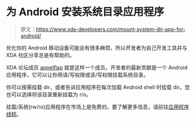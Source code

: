 # 为 Android 安装系统目录应用程序

> 原文：<https://www.xda-developers.com/mount-system-dir-app-for-android/>

优化你的 Android 移动设备可能会有很多麻烦，所以开发者为自己开发工具并与 XDA 社区分享总是有帮助的。

XDA 论坛成员 [appelflap](http://forum.xda-developers.com/member.php?u=827262) 就是这样一个成员，开发者的最新贡献是一个 Android 应用程序，它可以让你用读/写权限或读/写权限挂载系统目录。

你可以按需挂载 dir，或者告诉应用程序在每次加载 Android shell 时挂载 dir。您也可以选择将该目录重新挂载为 r/o。

挂载/系统(rw/ro)应用程序在市场上是免费的。要了解更多信息，请前往[应用程序线程](http://forum.xda-developers.com/showthread.php?t=792097)。